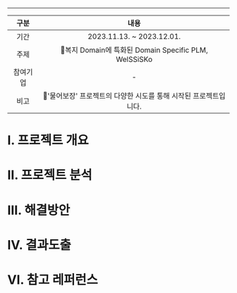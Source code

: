 ----

|   구분   |                         내용                         |
|:--------:|:----------------------------------------------------:|
|   기간   |              2023.11.13. ~ 2023.12.01.               |
|   주제   | 복지 Domain에 특화된 Domain Specific PLM, WelSSiSKo |
| 참여기업 |                          -                           |
| 비고    |  '물어보장' 프로젝트의 다양한 시도를 통해 시작된 프로젝트입니다.   |

# Ⅰ. 프로젝트 개요




# Ⅱ. 프로젝트 분석





# Ⅲ. 해결방안





# Ⅳ. 결과도출






# Ⅵ. 참고 레퍼런스




